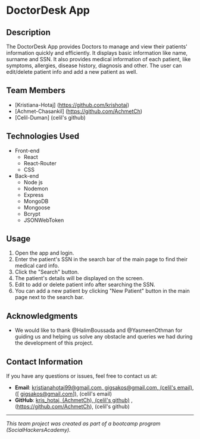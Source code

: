 # DoctorDesk App


## Description
The DoctorDesk App provides Doctors to manage and view their patients' information quickly and efficiently. It displays basic information like name, surname and SSN. It also provides medical information of each patient, like symptoms, allergies, disease history, diagnosis and other. The user can edit/delete patient info and add a new patient as well.


## Team Members
- [Kristiana-Hotaj] (https://github.com/krishotaj)
- [Achmet-Chasankil] (https://github.com/AchmetCh)
- [Celil-Duman] (celil's github)


## Technologies Used
- Front-end
   * React
   * React-Router
   <!-- * React-Bootstrap ? -->
   <!-- * React-Icons ? -->
   * CSS
- Back-end
   * Node js 
   * Nodemon
   * Express
   * MongoDB
   * Mongoose
   * Bcrypt
   * JSONWebToken

## Usage
1. Open the app and login.
2. Enter the patient's SSN in the search bar of the main page to find their medical card info.
3. Click the "Search" button.
4. The patient's details will be displayed on the screen.
5. Edit to add or delete patient info after searching the SSN.
6. You can add a new patient by clicking "New Patient" button in the main page next to the search bar.


## Acknowledgments
- We would like to thank @HalimBoussada and @YasmeenOthman 
  for guiding us and helping us solve any obstacle and queries 
  we had during the development of this project.




## Contact Information
If you have any questions or issues, feel free to contact us at:
- **Email**: [kristianahotaj99@gmail.com,  gigsakos@gmail.com, (celil's email)](mailto:[kristianahotaj99@gmail.com]), ([ gigsakos@gmail.com]), (celil's email)
- **GitHub**: [kris_hotaj, (AchmetCh), (celil's github)](https://github.com/krishotaj) , (https://github.com/AchmetCh), (celil's github)

---

*This team project was created as part of a bootcamp program (SocialHackersAcademy).*
